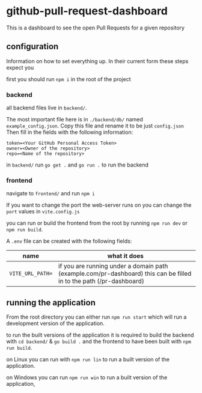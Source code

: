 # github-pull-request-dashboard
This is a dashboard to see the open Pull Requests for a given repository 

## configuration
Information on how to set everything up. In their current form these steps expect you 

first you should run ``npm i`` in the root of the project

### backend
all backend files live in ``backend/``.

The most important file here is in ``./backend/db/`` named ``example_config.json``. Copy this file and rename it to be just ``config.json`` Then fill in the fields with the following information:

```
token=<Your GitHub Personal Access Token>
owner=<Owner of the repository>
repo=<Name of the repository>
```

in ``backend/`` run ``go get .`` and ``go run .`` to run the backend

### frontend
navigate to ``frontend/`` and run ``npm i``

If you want to change the port the web-server runs on you can change the ``port`` values in ``vite.config.js``

you can run or build the frontend from the root by running ``npm run dev`` or ``npm run build``.

A ``.env`` file can be created with the following fields:

| name | what it does |
| --- | --- |
| ``VITE_URL_PATH=`` | if you are running under a domain path (example.com/pr-dashboard) this can be filled in to the path (/pr-dashboard) |


## running the application

From the root directory you can either run ``npm run start`` which will run a development version of the application.


to run the built versions of the application it is required to build the backend with ``cd backend/`` & ``go build .`` and the frontend to have been built with ``npm run build``.

on Linux you can run with ``npm run lin`` to run a built version of the application. 

on Windows you can run ``npm run win`` to run a built version of the application, 


